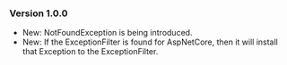 ### Version 1.0.0

- New: NotFoundException is being introduced.
- New: If the ExceptionFilter is found for AspNetCore, then it will install that Exception to the ExceptionFilter.